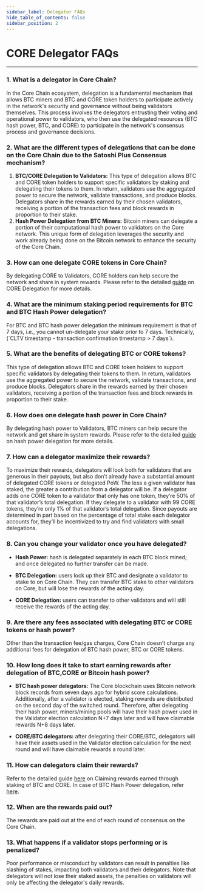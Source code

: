 ```yaml
---
sidebar_label: Delegator FAQs
hide_table_of_contents: false
sidebar_position: 2
---
```


# CORE Delegator FAQs
---


### 1. What is a delegator in Core Chain?

In the Core Chain ecosystem, delegation is a fundamental mechanism that allows BTC miners and BTC and CORE token holders to participate actively in the network's security and governance without being validators themselves. This process involves the delegators entrusting their voting and operational power to validators, who then use the delegated resources (BTC hash power, BTC, and CORE) to participate in the network's consensus process and governance decisions.

### 2. What are the different types of delegations that can be done on the Core Chain due to the Satoshi Plus Consensus mechanism?

1. **BTC/CORE Delegation to Validators:** This type of delegation allows BTC and CORE token holders to support specific validators by staking and delegating their tokens to them. In return, validators use the aggregated power to secure the network, validate transactions, and produce blocks. Delegators share in the rewards earned by their chosen validators, receiving a portion of the transaction fees and block rewards in proportion to their stake.
2. **Hash Power Delegation from BTC Miners:** Bitcoin miners can delegate a portion of their computational hash power to validators on the Core network. This unique form of delegation leverages the security and work already being done on the Bitcoin network to enhance the security of the Core Chain.

### 3. How can one delegate CORE tokens in Core Chain?

By delegating CORE to Validators, CORE holders can help secure the network and share in system rewards. Please refer to the detailed [guide](../stake-and-delegate/delegating-core) on CORE Delegation for more details.

### 4. What are the minimum staking period requirements for BTC and BTC Hash Power delegation?
For BTC and BTC hash power delegation the minimum requirement is that of 7 days, i.e., you cannot un-delegate your stake prior to 7 days. Technically, (\`CLTV timestamp - transaction confirmation timestamp > 7 days\`).

### 5. What are the benefits of delegating BTC or CORE tokens?

This type of delegation allows BTC and CORE token holders to support specific validators by delegating their tokens to them. In return, validators use the aggregated power to secure the network, validate transactions, and produce blocks. Delegators share in the rewards earned by their chosen validators, receiving a portion of the transaction fees and block rewards in proportion to their stake.

### 6. How does one delegate hash power in Core Chain?

By delegating hash power to Validators, BTC miners can help secure the network and get share in system rewards. Please refer to the detailed [guide](../stake-and-delegate/delegating-hash) on hash power delegation for more details.

### 7. How can a delegator maximize their rewards?

To maximize their rewards, delegators will look both for validators that are generous in their payouts, but also don’t already have a substantial amount of delegated CORE tokens or delegated PoW. The less a given validator has staked, the greater a contribution from a delegator will be. If a delegator adds one CORE token to a validator that only has one token, they’re 50% of that validator’s total delegation. If they delegate to a validator with 99 CORE tokens, they’re only 1% of that validator’s total delegation. Since payouts are determined in part based on the percentage of total stake each delegator accounts for, they’ll be incentivized to try and find validators with small delegations.

### 8. Can you change your validator once you have delegated?
- **Hash Power:** hash is delegated separately in each BTC block mined; and once delegated no further transfer can be made.

- **BTC Delegation:** users lock up their BTC and designate a validator to stake to on Core Chain. They can transfer BTC stake to other validators on Core, but will lose the rewards of the acting day.

- **CORE Delegation:** users can transfer to other validators and will still receive the rewards of the acting day.

<!-- ### 9. How to un-delegate my CORE tokens?

### 10. How to un-delegate my Bitcoin Hash Power? -->

### 9. Are there any fees associated with delegating BTC or CORE tokens or hash power?

Other than the transaction fee/gas charges, Core Chain doesn’t charge any additional fees for delegation of BTC hash power, BTC or CORE tokens.

### 10. How long does it take to start earning rewards after delegation of BTC,CORE or Bitcoin hash power?

- **BTC hash power delegators:** The Core blockchain uses Bitcoin network block records from seven days ago for hybrid score calculations. Additionally, after a validator is elected, staking rewards are distributed on the second day of the switched round. Therefore, after delegating their hash power, miners/mining pools will have their hash power used in the Validator election calculation N+7 days later and will have claimable rewards N+8 days later.

- **CORE/BTC delegators:** after delegating their CORE/BTC, delegators will have their assets used in the Validator election calculation for the next round and will have claimable rewards a round later.

### 11. How can delegators claim their rewards?

Refer to the detailed guide [here](../stake-and-delegate/delegating-core#claiming-rewards) on Claiming rewards earned through staking of BTC and CORE. In case of BTC Hash Power delegation, refer [here](../stake-and-delegate/delegating-hash#implementation). 

### 12. When are the rewards paid out?

The rewards are paid out at the end of each round of consensus on the Core Chain.

### 13. What happens if a validator stops performing or is penalized?

Poor performance or misconduct by validators can result in penalties like slashing of stakes, impacting both validators and their delegators. Note that delegators will not lose their staked assets, the penalties on validators will only be affecting the delegator's daily rewards.

<!-- ### 16. When can I receive my staking rewards?

### 17. When can I receive my undelegated CORE?

### 18. When can I redelegate my staked CORE? -->
